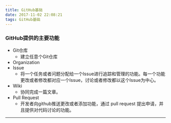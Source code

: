 ```yaml
---
title: GitHub基础
date: 2017-11-02 22:08:21
tags: GitHub基础
---
```

### GitHub提供的主要功能
* Git仓库
  * 建立任意个Git仓库
* Organization
* Issue
  * 将一个任务或者问题分配给一个Issue进行追踪和管理的功能。每一个功能更改或者修改都对应一个Issue，讨论或者修改都以这个Issue为中心。
* Wiki
  * 协同完成一篇文章。
* Pull Request
  * 开发者向github推送更改或者添加功能，通过 pull request 提出申请，并且提供对代码讨论的功能。
*********************
